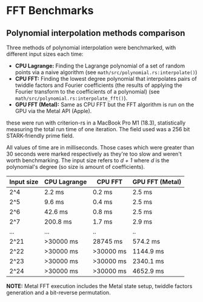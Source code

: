 # FFT Benchmarks

## Polynomial interpolation methods comparison

Three methods of polynomial interpolation were benchmarked, with different input sizes each time:

- **CPU Lagrange:** Finding the Lagrange polynomial of a set of random points via a naive algorithm (see `math/src/polynomial.rs:interpolate()`)
- **CPU FFT:** Finding the lowest degree polynomial that interpolates pairs of twiddle factors and Fourier coefficients (the results of applying the Fourier transform to the coefficients of a polynomial) (see `math/src/polynomial.rs:interpolate_fft()`).
- **GPU FFT (Metal):** Same as CPU FFT but the FFT algorithm is run on the GPU via the Metal API (Apple).

these were run with criterion-rs in a MacBook Pro M1 (18.3), statistically measuring the total run time of one iteration. The field used was a 256 bit STARK-friendly prime field.

All values of time are in milliseconds. Those cases which were greater than 30 seconds were marked respectively as they're too slow and weren't worth benchmarking. The input size refers to *d + 1* where *d* is the polynomial's degree (so size is amount of coefficients).

| Input size | CPU Lagrange | CPU FFT   | GPU FFT (Metal) |
|------------|--------------|-----------|-----------------|
| 2^4        | 2.2 ms       | 0.2 ms    | 2.5 ms          |
| 2^5        | 9.6 ms       | 0.4 ms    | 2.5 ms          |
| 2^6        | 42.6 ms      | 0.8 ms    | 2.5 ms          |
| 2^7        | 200.8 ms     | 1.7 ms    | 2.9 ms          |
| ...        | ...          | ..        | ..              |
| 2^21       | >30000 ms    | 28745  ms | 574.2 ms        |
| 2^22       | >30000 ms    | >30000 ms | 1144.9 ms       |
| 2^23       | >30000 ms    | >30000 ms | 2340.1 ms       |
| 2^24       | >30000 ms    | >30000 ms | 4652.9 ms       |

**NOTE:** Metal FFT execution includes the Metal state setup, twiddle factors generation and a bit-reverse permutation.
